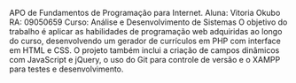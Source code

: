 APO de Fundamentos de Programação para Internet.
Aluna: Vitoria Okubo
RA: 09050659
Curso: Análise e Desenvolvimento de Sistemas
O objetivo do trabalho é aplicar as habilidades de programação web adquiridas ao longo do curso, desenvolvendo um gerador de currículos em PHP com interface em HTML e CSS. O projeto também inclui a criação de campos dinâmicos com JavaScript e jQuery, o uso do Git para controle de versão e o XAMPP para testes e desenvolvimento.

 
 
